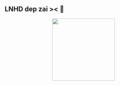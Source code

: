 ## LNHD dep zai >< :wave: 
<p align="center">
  <img src="https://mrwgifs.com/wp-content/uploads/2014/12/Izumi-Konata-Waits-For-Her-Ramen-To-Cool-Down-In-The-Funny-Anime-Lucky-Star.gif" width=200>
  <br><br>
